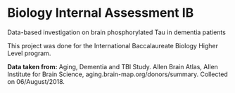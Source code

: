 # Biology Internal Assessment IB
Data-based investigation on brain phosphorylated Tau in dementia patients

This project was done for the International Baccalaureate Biology Higher Level program.

**Data taken from:**  Aging, Dementia and TBI Study. Allen Brain Atlas, Allen Institute for Brain Science, aging.brain-map.org/donors/summary. Collected on 06/August/2018.
